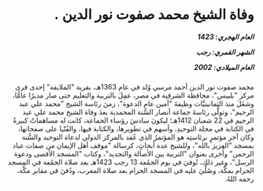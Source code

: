<h1 dir="rtl">وفاة الشيخ محمد صفوت نور الدين .</h1>

<h5 dir="rtl">العام الهجري:  1423

الشهر القمري: رجب

العام الميلادي: 2002</h5>

<p dir="rtl">محمد صفوت نور الدين أحمد مرسي وُلد في عام 1363هـ، بقرية "الملايقة" إحدى قرى مركز "بلبيس"، محافظة الشرقية في مصر، عمِلَ بالتربية والتعليم حتى صار مديرًا عامًّا، وشغَلَ منذ الثمانينيَّات وظيفةَ "أمين عام الدعوة"، زمنَ رئاسة الشيخ "محمد علي عبد الرحيم"، وتولَّى رئاسةَ جماعة أنصار السُّنة المحمدية بعدَ وفاة الشيخ محمد علي عبد الرحيم في 22 شعبان 1412هـ؛ ليكونَ سادسَ رؤساء الجماعة، كانت له مساهماتٌ كبيرةٌ في الكتابة في مجلة التوحيدِ، وأسهم في تطويرها، والكتابة فيها، والفُتْيا على صفحاتها، وكان آخر مؤتمرٍ برئاستِه هو المؤتمرُ الذي عُقد بالمركز الدولي لدعاة التوحيد والسُّنة بمسجد "العزيز بالله"، وللشيخ عدة أبحاثٍ، كرسالة "موقف أهل الإيمان من صفات عباد الرحمن" وأُخرى بعنوان "التربية بين الأصالة والتجديد"، وكتاب "المسجد الأقصى ودعوة الرسل"، وغير ذلك، تُوفيَ في يوم الجمُعة 13 رجب 1423هـ بعد صلاة الجمُعة في المسجد الحرام بمكَّة، وصُلِّيَ عليه في المسجد الحرام بعد صلاة المغرب، ودُفنَ في مقابر مكَّة، رحمه اللهُ.</p></br>
